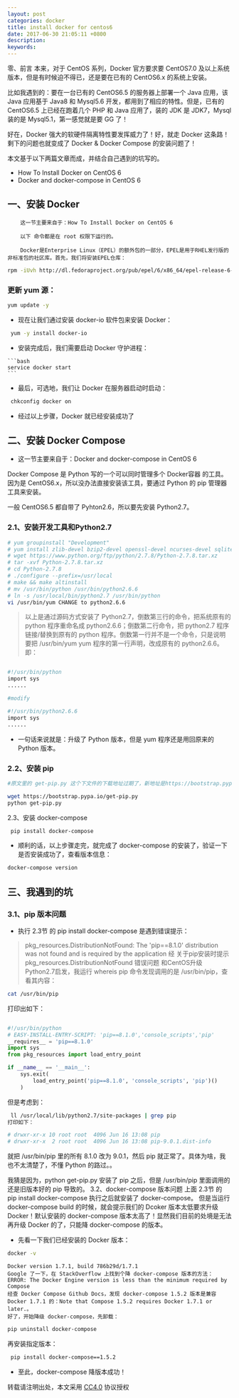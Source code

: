 ```yaml
---
layout: post
categories: docker
title: install docker for centos6 
date: 2017-06-30 21:05:11 +0800
description: 
keywords: 
---
```



零、前言
本来，对于 CentOS 系列，Docker 官方要求要 CentOS7.0 及以上系统版本，但是有时候迫不得已，还是要在已有的 CentOS6.x 的系统上安装。

比如我遇到的：要在一台已有的 CentOS6.5 的服务器上部署一个 Java 应用，该 Java 应用基于 Java8 和 Mysql5.6 开发，都用到了相应的特性。但是，已有的 CentOS6.5 上已经在跑着几个 PHP 和 Java 应用了，装的 JDK 是 JDK7，Mysql 装的是 Mysql5.1，第一感觉就是要 GG 了！

好在，Docker 强大的软硬件隔离特性要发挥威力了！好，就走 Docker 这条路！剩下的问题也就变成了 Docker & Docker Compose 的安装问题了！

本文基于以下两篇文章而成，并结合自己遇到的坑写的。 
- How To Install Docker on CentOS 6 
- Docker and docker-compose in CentOS 6

## 一、安装 Docker
        这一节主要来自于：How To Install Docker on CentOS 6

        以下 命令都是在 root 权限下运行的。

        Docker是Enterprise Linux（EPEL）的额外包的一部分，EPEL是用于RHEL发行版的非标准包的社区库。首先，我们将安装EPEL仓库：

 ```bash
 rpm -iUvh http://dl.fedoraproject.org/pub/epel/6/x86_64/epel-release-6-8.noarch.rpm
 ```

### 更新 yum 源：
  ```bash
  yum update -y
  ```

   * 现在让我们通过安装 docker-io 软件包来安装 Docker：

   ```bash
    yum -y install docker-io
   ```

   * 安装完成后，我们需要启动 Docker 守护进程：

    ```bash
    service docker start
    ```

   * 最后，可选地，我们让 Docker 在服务器启动时启动：

   ```bash
    chkconfig docker on
   ```
 
   * 经过以上步骤，Docker 就已经安装成功了


## 二、安装 Docker Compose
* 这一节主要来自于：Docker and docker-compose in CentOS 6

Docker Compose 是 Python 写的一个可以同时管理多个 Docker容器 的工具。因为是 CentOS6.x，所以没办法直接安装该工具，要通过 Python 的 pip 管理器工具来安装。

一般 CentOS6.5 都自带了 Pyhton2.6，所以要先安装 Python2.7。

### 2.1、安装开发工具和Python2.7
```bash
# yum groupinstall "Development"
# yum install zlib-devel bzip2-devel openssl-devel ncurses-devel sqlite-devel
# wget https://www.python.org/ftp/python/2.7.8/Python-2.7.8.tar.xz
# tar -xvf Python-2.7.8.tar.xz
# cd Python-2.7.8
# ./configure --prefix=/usr/local
# make && make altinstall
# mv /usr/bin/python /usr/bin/python2.6.6
# ln -s /usr/local/bin/python2.7 /usr/bin/python
vi /usr/bin/yum CHANGE to python2.6.6
```

>以上是通过源码方式安装了 Python2.7，倒数第三行的命令，把系统原有的 python 程序重命名成 python2.6.6；倒数第二行命令，把 python2.7 程序链接/替换到原有的 python 程序。倒数第一行并不是一个命令，只是说明要把 /usr/bin/yum yum 程序的第一行声明，改成原有的 python2.6.6。即：

```bash

#!/usr/bin/python
import sys
......

#modify

#!/usr/bin/python2.6.6
import sys
......
```
* 一句话来说就是：升级了 Python 版本，但是 yum 程序还是用回原来的 Python 版本。

### 2.2、安装 pip

```bash
#原文里的 get-pip.py 这个下文件的下载地址过期了，新地址是https://bootstrap.pypa.io/get-pip.py所以命令改为如下：

wget https://bootstrap.pypa.io/get-pip.py
python get-pip.py 
```
2.3、安装 docker-compose
```bash
 pip install docker-compose
```

* 顺利的话，以上步骤走完，就完成了 docker-compose 的安装了，验证一下是否安装成功了，查看版本信息：

```bash
docker-compose version
```

## 三、我遇到的坑

### 3.1、pip 版本问题

* 执行 2.3节 的 pip install docker-compose 是遇到错误提示：

> pkg_resources.DistributionNotFound: The 'pip==8.1.0' distribution was not found and is required by the application
经 关于pip安装时提示pkg_resources.DistributionNotFound 错误问题 和CentOS升级Python2.7启发，我运行 whereis pip 命令发现调用的是 /usr/bin/pip，查看其内容：


```bash
cat /usr/bin/pip
```

打印出如下：
```python

#!/usr/bin/python
# EASY-INSTALL-ENTRY-SCRIPT: 'pip==8.1.0','console_scripts','pip'
__requires__ = 'pip==8.1.0'
import sys
from pkg_resources import load_entry_point

if __name__ == '__main__':
    sys.exit(
        load_entry_point('pip==8.1.0', 'console_scripts', 'pip')()
    )
```
但是考虑到：

```bash
 ll /usr/local/lib/python2.7/site-packages | grep pip
打印如下：

# drwxr-xr-x 10 root root  4096 Jun 16 13:08 pip
# drwxr-xr-x  2 root root  4096 Jun 16 13:08 pip-9.0.1.dist-info
```

就把 /usr/bin/pip 里的所有 8.1.0 改为 9.0.1，然后 pip 就正常了。具体为啥，我也不太清楚了，不懂 Python 的路过。。

我猜是因为，python get-pip.py 安装了 pip 之后，但是 /usr/bin/pip 里面调用的还是旧版本好的 pip 导致的。
3.2、docker-compose 版本问题
上面 2.3节 的 pip install docker-compose 执行之后就安装了 docker-compose。
但是当运行 docker-compose build 的时候，就会提示我们的 Dcoker 版本太低要求升级 Docker！默认安装的 docker-compose 版本太高了！显然我们目前的处境是无法再升级 Docker 的了，只能降 docker-compose 的版本。

* 先看一下我们已经安装的 Docker 版本：
```bash
docker -v
```

```text
Docker version 1.7.1, build 786b29d/1.7.1
Google 了一下，在 StackOverflow 上找到个降 docker-compose 版本的方法：ERROR: The Docker Engine version is less than the minimum required by Compose
经查 Docker Compose Github Docs，发现 docker-compose 1.5.2 版本是兼容 Docker 1.7.1 的：Note that Compose 1.5.2 requires Docker 1.7.1 or later.。
好了，开始降级 docker-compose，先卸载：
```

```bash
pip uninstall docker-compose
```
再安装指定版本：
```bash
 pip install docker-compose==1.5.2
```
 * 至此，docker-compose 降版本成功！

转载请注明出处，本文采用 [CC4.0](http://creativecommons.org/licenses/by-nc-nd/4.0/) 协议授权
